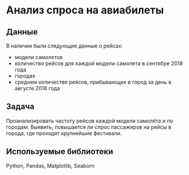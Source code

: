 # Анализ спроса на авиабилеты


## Данные

В наличии были следующие данные о рейсах:
- модели самолетов
- количество рейсов для каждой модели самолета в сентябре 2018 года
- городах
- среднем количестве рейсов, прибывающих в город за день в августе 2018 года

## Задача

Проанализировать частоту рейсов каждой модели самолёта и по городам. Выявить, повышается ли спрос пассажиров на рейсы в города, где проходят крупнейшие фестивали.

## Используемые библиотеки
Python, Pandas, Matplotlib, Seaborn
